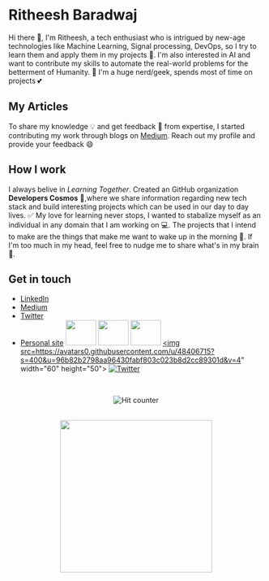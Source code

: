 # Ritheesh Baradwaj
Hi there 👋, I'm Ritheesh, a tech enthusiast who is intrigued by new-age technologies like Machine Learning, Signal processing, DevOps, so I try to learn them and apply them in my projects 🔭. I'm also interested in AI and want to contribute my skills to automate the real-world problems for the betterment of Humanity. 🙌 I'm a huge nerd/geek, spends most of time on projects 💕

## My Articles
To share my knowledge 💡 and get feedback 💬 from expertise, I started contributing my work through blogs on [Medium](https://medium.com/@RitheeshBaradwaj). Reach out my profile and provide your feedback 😄

## How I work
 I always belive in <i>Learning Together</i>. Created an GitHub organization <b>Developers Cosmos</b> 🌟,where we share information regarding new tech stack and build interesting projects which can be used in our day to day lives. ✅  My love for learning never stops, I wanted to stabalize myself as an individual in any domain that I am working on 💻. The projects that I intend to make are the things that make me want to wake up in the morning 🚀. If I'm too much in my head, feel free to nudge me to share what's in my brain 🙌.

## Get in touch 
- [LinkedIn](https://www.linkedin.com/in/ritheesh-baradwaj-yellenki-8a6988173/)
- [Medium](https://medium.com/@RitheeshBaradwaj)
- [Twitter](https://twitter.com/ritheeshyrb4)
- [Personal site](https://ritheeshbaradwaj.github.io/) 
<a href="https://www.linkedin.com/in/ritheesh-baradwaj-yellenki-8a6988173"><img src="https://1000logos.net/wp-content/uploads/2017/03/LinkedIn-Logo.png" width="60" height="50"></a>
<a href="https://medium.com/@RitheeshBaradwaj"><img src="https://cdn4.iconfinder.com/data/icons/social-media-2210/24/Medium-512.png" width="60" height="50"></a>
<a href="https://twitter.com/ritheeshyrb4"><img src="https://i.pinimg.com/236x/ea/bd/e0/eabde01759e682e029476e999109a45b--twitter-button-twitter-twitter.jpg" width="60" height="50"></a>
<a href="https://ritheeshbaradwaj.github.io"><img src=https://avatars0.githubusercontent.com/u/48406715?s=400&u=96b82b2798aa96430fabf803c023b8d2cc89301d&v=4" width="60" height="50"></a>
[![Twitter](https://user-images.githubusercontent.com/282759/84680160-40c90c80-af00-11ea-8390-bb86858c5fa5.png)](https://twitter.com/ritheeshyrb4)
<br>
<div align="center">
 
![Hit counter](https://hits.dwyl.com/RitheeshBaradwaj/RitheeshBaradwaj/RitheeshBaradwaj.svg)

<br>

 <img src="https://media.giphy.com/media/p4NLw3I4U0idi/giphy.gif" width='300'>
</div>



